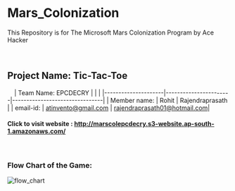 # Mars_Colonization
This Repository is for The Microsoft Mars Colonization Program by Ace Hacker

&nbsp;
&nbsp;
## Project Name: Tic-Tac-Toe 
&nbsp;
&nbsp;
| Team Name: EPCDECRY |                       |                                |
|---------------------|-----------------------|--------------------------------|
| Member name:        | Rohit                 |   Rajendraprasath              |
| email-id:           | atinvento@gmail.com   |   rajendraprasath01@hotmail.com|
&nbsp;
#### Click to visit website : http://marscolepcdecry.s3-website.ap-south-1.amazonaws.com/  
&nbsp;
&nbsp;
### Flow Chart of the Game:

![flow_chart](https://github.com/EPCDECRY/Mars_Colonization/blob/master/img/(TicTacToe)Flow%20Chart.png)

